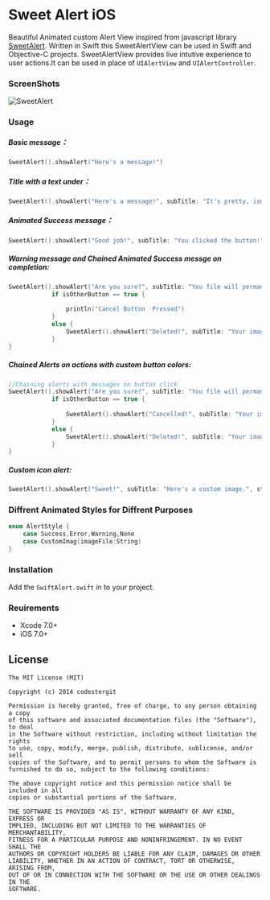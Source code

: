 Sweet Alert iOS
==============

Beautiful Animated custom Alert View inspired from javascript library [SweetAlert](http://tristanedwards.me/sweetalert).
Written in Swift this SweetAlertView can be used in Swift and Objective-C projects. SweetAlertView provides live intutive experience to user actions.It can be used in place of  `UIAlertView`  and  `UIAlertController`.

### ScreenShots
![SweetAlert](https://github.com/codestergit/SweetAlert-iOS/blob/master/SweetAlertiOS.gif)

### Usage
##### Basic message：
```swift
SweetAlert().showAlert("Here's a message!")
```
##### Title with a text under：
```swift
SweetAlert().showAlert("Here's a message!", subTitle: "It's pretty, isn't it?", style: AlertStyle.None)
```
##### Animated Success message：
```swift
SweetAlert().showAlert("Good job!", subTitle: "You clicked the button!", style: AlertStyle.Success)
```
##### Warning message and Chained Animated Success messge on completion:
```swift
SweetAlert().showAlert("Are you sure?", subTitle: "You file will permanently delete!", style: AlertStyle.Warning, buttonTitle:"Cancel", buttonColor:UIColorFromRGB(0xD0D0D0) , otherButtonTitle:  "Yes, delete it!", otherButtonColor: UIColorFromRGB(0xDD6B55)) { (isOtherButton) -> Void in
            if isOtherButton == true {
            
                println("Cancel Button  Pressed")
            }
            else {
                SweetAlert().showAlert("Deleted!", subTitle: "Your imaginary file has been deleted!", style: AlertStyle.Success)
            }
}
```

##### Chained Alerts on actions with custom button colors:
```swift
//Chaining alerts with messages on button click
SweetAlert().showAlert("Are you sure?", subTitle: "You file will permanently delete!", style: AlertStyle.Warning, buttonTitle:"No, cancel plx!", buttonColor:UIColorFromRGB(0xD0D0D0) , otherButtonTitle:  "Yes, delete it!", otherButtonColor: UIColorFromRGB(0xDD6B55)) { (isOtherButton) -> Void in
            if isOtherButton == true {
                
                SweetAlert().showAlert("Cancelled!", subTitle: "Your imaginary file is safe", style: AlertStyle.Error)
            }
            else {
                SweetAlert().showAlert("Deleted!", subTitle: "Your imaginary file has been deleted!", style: AlertStyle.Success)
            }
}
```
##### Custom icon alert:
```swift
SweetAlert().showAlert("Sweet!", subTitle: "Here's a custom image.", style: AlertStyle.CustomImag(imageFile: "thumb.jpg"))
```

### Diffrent Animated Styles for Diffrent Purposes
```swift
enum AlertStyle {
    case Success,Error,Warning,None
    case CustomImag(imageFile:String)
}
```
### Installation
Add the `SwiftAlert.swift` in to your project.

### Reuirements
- Xcode 7.0+
- iOS 7.0+

## License

    The MIT License (MIT)

    Copyright (c) 2014 codestergit

    Permission is hereby granted, free of charge, to any person obtaining a copy
    of this software and associated documentation files (the "Software"), to deal
    in the Software without restriction, including without limitation the rights
    to use, copy, modify, merge, publish, distribute, sublicense, and/or sell
    copies of the Software, and to permit persons to whom the Software is
    furnished to do so, subject to the following conditions:

    The above copyright notice and this permission notice shall be included in all
    copies or substantial portions of the Software.

    THE SOFTWARE IS PROVIDED "AS IS", WITHOUT WARRANTY OF ANY KIND, EXPRESS OR
    IMPLIED, INCLUDING BUT NOT LIMITED TO THE WARRANTIES OF MERCHANTABILITY,
    FITNESS FOR A PARTICULAR PURPOSE AND NONINFRINGEMENT. IN NO EVENT SHALL THE
    AUTHORS OR COPYRIGHT HOLDERS BE LIABLE FOR ANY CLAIM, DAMAGES OR OTHER
    LIABILITY, WHETHER IN AN ACTION OF CONTRACT, TORT OR OTHERWISE, ARISING FROM,
    OUT OF OR IN CONNECTION WITH THE SOFTWARE OR THE USE OR OTHER DEALINGS IN THE
    SOFTWARE.
